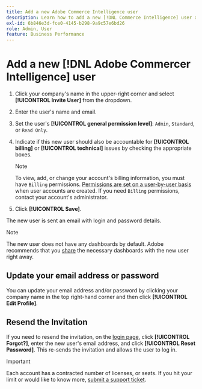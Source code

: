 ```yaml
---
title: Add a new Adobe Commerce Intelligence user
description: Learn how to add a new [!DNL Commerce Intelligence] user and how to update your user name or password.
exl-id: 6b846e3d-fce0-4145-b298-9a9c57e6bd26
role: Admin, User
feature: Business Performance
---
```

# Add a new [!DNL Adobe Commercer Intelligence] user

1. Click your company's name in the upper-right corner and select **[!UICONTROL Invite User]** from the dropdown.
1. Enter the user's name and email.
1. Set the user's **[!UICONTROL general permission level]**: `Admin`, `Standard`, or `Read Only`.
1. Indicate if this new user should also be accountable for **[!UICONTROL billing]** or **[!UICONTROL technical]** issues by checking the appropriate boxes.

   >[!NOTE]
   >
   >To view, add, or change your account's billing information, you must have `Billing` permissions. [Permissions are set on a user-by-user basis](../../administrator/user-management/user-management.md) when user accounts are created. If you need `Billing` permissions, contact your account's administrator.

1. Click **[!UICONTROL Save]**.

The new user is sent an email with login and password details.

>[!NOTE]
>
>The new user does not have any dashboards by default. Adobe recommends that you [share](../../data-user/dashboards/share-dashboard-with-users.md) the necessary dashboards with the new user right away.

## Update your email address or password

You can update your email address and/or password by clicking your company name in the top right-hand corner and then click **[!UICONTROL Edit Profile]**.

## Resend the Invitation

If you need to resend the invitation, on the [login page](https://dashboard.rjmetrics.com/v2/session/create), click **[!UICONTROL Forgot?]**, enter the new user's email address, and click **[!UICONTROL Reset Password]**. This re-sends the invitation and allows the user to log in.

>[!IMPORTANT]
>
>Each account has a contracted number of licenses, or seats. If you hit your limit or would like to know more, [submit a support ticket](https://experienceleague.adobe.com/docs/commerce-knowledge-base/kb/troubleshooting/miscellaneous/mbi-service-policies.html).
